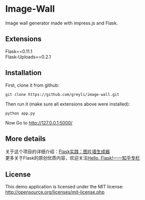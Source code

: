 # Image-Wall
Image wall generator made with impress.js and Flask.

## Extensions
Flask==0.11.1  
Flask-Uploads==0.2.1  


## Installation
First, clone it from github:
```
git clone https://github.com/greyli/image-wall.git
```

Then run it (make sure all extensions above were installed):
```
python app.py
```

Now Go to http://127.0.0.1:5000/


## More details
关于这个项目的详细介绍：[Flask实践：图片墙生成器](https://zhuanlan.zhihu.com/p/24504456)  
更多关于Flask的原创优质内容，欢迎关注[Hello, Flask!——知乎专栏](https://zhuanlan.zhihu.com/flask)

## License
This demo application is licensed under the MIT license: http://opensource.org/licenses/mit-license.php
